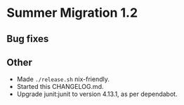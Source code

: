 # Summer Migration 1.2

## Bug fixes

## Other
* Made `./release.sh` nix-friendly.
* Started this CHANGELOG.md.
* Upgrade junit:junit to version 4.13.1, as per dependabot.